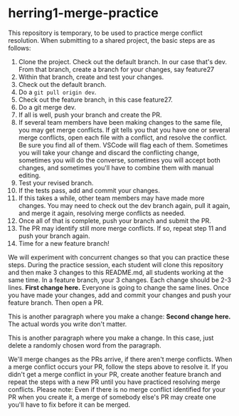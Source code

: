 # herring1-merge-practice

This repository is temporary, to be used to practice merge conflict resolution.  When submitting to
a shared project, the basic steps are as follows:
1. Clone the project.  Check out the default branch.  In our case that's dev.  From that branch, create a branch for your changes, say feature27
2. Within that branch, create and test your changes.
3. Check out the default branch.
4. Do a `git pull origin dev`.
5. Check out the feature branch, in this case feature27.
6. Do a git merge dev.
7. If all is well, push your branch and create the PR.
8. If several team members have been making changes to the same file, you may get merge conflicts.  If git tells you that you have one or several merge conflicts, open each file with a conflict, and resolve the conflict.  Be sure you find all of them.  VSCode will flag each of them.  Sometimes you will take your change and discard the conflicting change, sometimes you will do the converse, sometimes you will accept both changes, and sometimes you'll have to combine them with manual editing.
9. Test your revised branch.
10. If the tests pass, add and commit your changes.
11. If this takes a while, other team members may have made more changes. You may need to check out the dev branch again, pull it again, and merge it again, resolving merge conflicts as needed.
12. Once all of that is complete, push your branch and submit the PR.
13. The PR may identify still more merge conflicts.  If so, repeat step 11 and push your branch again.
14. Time for a new feature branch!

We will experiment with concurrent changes so that you can practice these steps.  During the practice session, each student will clone this repository and then make 3 changes to this README.md, all students working at the same time.  In a feature branch, your 3 changes.  Each change should be 2-3 lines.  **First change here.**  Everyone is going to change the same lines.  Once you have made your changes, add and commit your changes and push your feature branch.  Then open a PR.

This is another paragraph where you make a change: **Second change here.** The actual words you write don't matter.

This is another paragraph where you make a change. In this case, just delete a randomly chosen word from the paragraph.

We'll merge changes as the PRs arrive, if there aren't merge conflicts.  When a merge conflict occurs your PR, follow the steps above to resolve it.  If you didn't get a merge conflict in your PR, create another feature branch and repeat the steps with a new PR until you have practiced resolving merge conflicts.  Please note: Even if there is no merge conflict identified for your PR when you create it, a merge of somebody else's PR may create one you'll have to fix before it can be merged.
